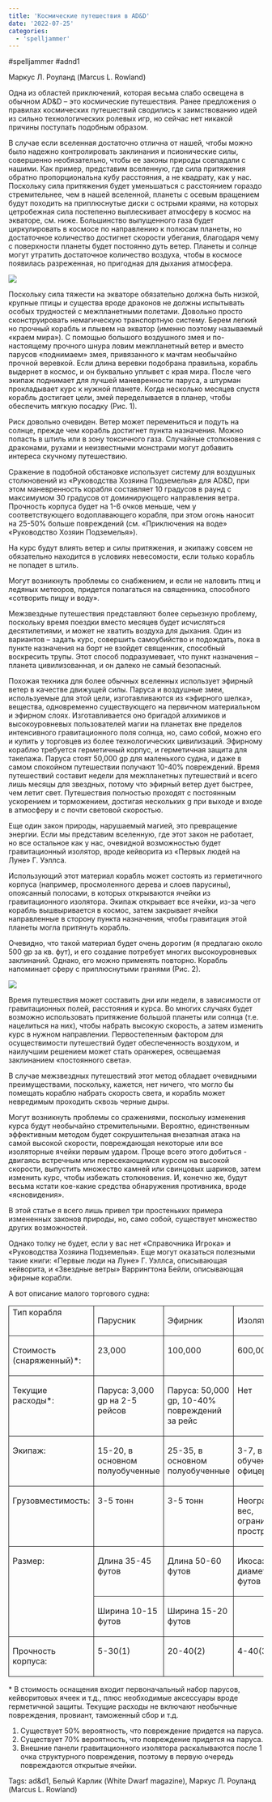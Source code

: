 ```yaml
---
title: 'Космические путешествия в AD&D'
date: '2022-07-25'
categories:
  - 'spelljammer'
---
```


#spelljammer #adnd1

Маркус Л. Роуланд (Marcus L. Rowland)

Одна из областей приключений, которая весьма слабо освещена в обычном AD&D – это космические путешествия. Ранее предложения о правилах космических путешествий сводились к заимствованию идей из сильно технологических ролевых игр, но сейчас нет никакой причины поступать подобным образом.



В случае если вселенная достаточно отлична от нашей, чтобы можно было надежно контролировать заклинания и псионические силы, совершенно необязательно, чтобы ее законы природы совпадали с нашими. Как пример, представим вселенную, где сила притяжения обратно пропорциональна кубу расстояния, а не квадрату, как у нас. Поскольку сила притяжения будет уменьшаться с расстоянием гораздо стремительнее, чем в нашей вселенной, планеты с осевым вращением будут походить на приплюснутые диски с острыми краями, на которых цетробежная сила постепенно выплескивает атмосферу в космос на экваторе, см. ниже. Большинство выпущенного газа будет циркулировать в космосе по направлению к полюсам планеты, но достаточное количество достигнет скорости убегания, благодаря чему с поверхности планеты будет постоянно дуть ветер. Планеты и солнце могут утратить достаточное количество воздуха, чтобы в космосе появилась разреженная, но пригодная для дыхания атмосфера.

![](https://cyborgsandmages.com/wp-content/uploads/2022/07/072522_0202_1.jpg)

Поскольку сила тяжести на экваторе обязательно должна быть низкой, крупные птицы и существа вроде драконов не должны испытывать особых трудностей с межпланетными полетами. Довольно просто сконструировать немагическую транспортную систему. Берем легкий но прочный корабль и плывем на экватор (именно поэтому называемый «краем мира»). С помощью большого воздушного змея и по-настоящему прочного шнура ловим межпланетный ветер и вместо парусов «поднимаем» змея, привязанного к мачтам необычайно прочной веревкой. Если длина веревки подобрана правильна, корабль выдернет в космос, и он буквально уплывет с края мира. После чего экипаж поднимает для лучшей маневренности паруса, а штурман прокладывает курс к нужной планете. Когда несколько месяцев спустя корабль достигает цели, змей переделывается в планер, чтобы обеспечить мягкую посадку (Рис. 1).



Риск довольно очевиден. Ветер может перемениться и подуть на солнце, прежде чем корабль достигнет пункта назначения. Можно попасть в штиль или в зону токсичного газа. Случайные столкновения с драконами, рухами и неизвестными монстрами могут добавить интереса скучному путешествию.



Сражение в подобной обстановке использует систему для воздушных столкновений из «Руководства Хозяина Подземелья» для AD&D, при этом маневренность корабля составляет 10 градусов в раунд с максимумом 30 градусов от доминирующего направления ветра. Прочность корпуса будет на 1-6 очков меньше, чем у соответствующего водоплавающего корабля, при этом огонь наносит на 25-50% больше повреждений (см. «Приключения на воде» «Руководство Хозяин Подземелья»).



На курс будут влиять ветер и силы притяжения, и экипажу совсем не обязательно находится в условиях невесомости, если только корабль не попадет в штиль.



Могут возникнуть проблемы со снабжением, и если не наловить птиц и ледяных метеоров, придется полагаться на священника, способного «сотворить пищу и воду».



Межзвездные путешествия представляют более серьезную проблему, поскольку время поездки вместо месяцев будет исчисляться десятилетиями, и может не хватить воздуха для дыхания. Один из вариантов – задать курс, совершить самоубийство и подождать, пока в пункте назначения на борт не взойдет священник, способный воскресить трупы. Этот способ подразумевает, что пункт назначения – планета цивилизованная, и он далеко не самый безопасный.



Похожая техника для более обычных вселенных использует эфирный ветер в качестве движущей силы. Паруса и воздушные змеи, используемые для этой цели, изготавливаются из «эфирного шелка», вещества, одновременно существующего на первичном материальном и эфирном слоях. Изготавливается оно бригадой алхимиков и высокоуровневых пользователей магии на планетах вне пределов интенсивного гравитационного поля солнца, но, само собой, можно его и купить у торговцев из более технологических цивилизаций. Эфирному кораблю требуется герметичный корпус, и герметичная защита для такелажа. Паруса стоят 50,000 gp для маленького судна, и даже в самом спокойном путешествии получают 10-40% повреждений. Время путешествий составит недели для межпланетных путешествий и всего лишь месяцы для звездных, потому что эфирный ветер дует быстрее, чем летит свет. Путешествия полностью проходят с постоянным ускорением и торможением, достигая нескольких g при выходе и входе в атмосферу и с почти световой скоростью.

Еще один закон природы, нарушаемый магией, это превращение энергии. Если мы представим вселенную, где этот закон не работает, но все остальное как у нас, очевидной возможностью будет гравитационный изолятор, вроде кейворита из «Первых людей на Луне» Г. Уэллса.



Использующий этот материал корабль может состоять из герметичного корпуса (например, просмоленного дерева и слоев парусины), опоясанный полосами, в которых открываются ячейки из гравитационного изолятора. Экипаж открывает все ячейки, из-за чего корабль вышвыривается в космос, затем закрывает ячейки направленные в сторону пункта назначения, чтобы гравитация этой планеты могла притянуть корабль.



Очевидно, что такой материал будет очень дорогим (я предлагаю около 500 gp за кв. фут), и его создание потребует многих высокоуровневых заклинаний. Однако, его можно применять повторно. Корабль напоминает сферу с приплюснутыми гранями (Рис. 2).

![](https://cyborgsandmages.com/wp-content/uploads/2022/07/072522_0202_2.jpg)

Время путешествия может составить дни или недели, в зависимости от гравитационных полей, расстояния и курса. Во многих случаях будет возможно использовать притяжение большой планеты или солнца (т.е. нацелиться на них), чтобы набрать высокую скорость, а затем изменить курс в нужном направлении. Первостепенным фактором для осуществимости путешествий будет обеспеченность воздухом, и наилучшим решением может стать оранжерея, освещаемая заклинанием «постоянного света».



В случае межзвездных путешествий этот метод обладает очевидными преимуществами, поскольку, кажется, нет ничего, что могло бы помещать кораблю набрать скорость света, и корабль может невредимым проходить сквозь черные дыры.



Могут возникнуть проблемы со сражениями, поскольку изменения курса будут необычайно стремительными. Вероятно, единственным эффективным методом будет сокрушительная внезапная атака на самой высокой скорости, повреждающая некоторые или все изоляторные ячейки первым ударом. Проще всего этого добиться - двигаясь встречным или пересекающимся курсом на высокой скорости, выпустить множество камней или свинцовых шариков, затем изменить курс, чтобы избежать столкновения. И, конечно же, будут весьма кстати кое-какие средства обнаружения противника, вроде «ясновидения».



В этой статье я всего лишь привел три простеньких примера измененных законов природы, но, само собой, существует множество других возможностей.



Однако толку не будет, если у вас нет «Справочника Игрока» и «Руководства Хозяина Подземелья». Еще могут оказаться полезными такие книги: «Первые люди на Луне» Г. Уэллса, описывающая кейворита, и «Звездные ветры» Варрингтона Бейли, описывающая эфирные корабли.



А вот описание малого торгового судна:



<table style="border-collapse:collapse" border="0"><colgroup><col style="width:152px"><col style="width:146px"><col style="width:146px"><col style="width:149px"></colgroup><tbody valign="top"><tr><td style="padding-left: 7px; padding-right: 7px; border-top:  solid 0.5pt; border-left:  solid 0.5pt; border-bottom:  solid 0.5pt; border-right:  solid 0.5pt">Тип корабля<p></p></td><td style="padding-left: 7px; padding-right: 7px; border-top:  solid 0.5pt; border-left:  none; border-bottom:  solid 0.5pt; border-right:  solid 0.5pt"><p>Парусник</p></td><td style="padding-left: 7px; padding-right: 7px; border-top:  solid 0.5pt; border-left:  none; border-bottom:  solid 0.5pt; border-right:  solid 0.5pt"><p>Эфирник</p></td><td style="padding-left: 7px; padding-right: 7px; border-top:  solid 0.5pt; border-left:  none; border-bottom:  solid 0.5pt; border-right:  solid 0.5pt"><p>Изолятор</p></td></tr><tr><td style="padding-left: 7px; padding-right: 7px; border-top:  none; border-left:  solid 0.5pt; border-bottom:  solid 0.5pt; border-right:  solid 0.5pt"><p>Стоимость (снаряженный)*:</p></td><td style="padding-left: 7px; padding-right: 7px; border-top:  none; border-left:  none; border-bottom:  solid 0.5pt; border-right:  solid 0.5pt"><p>23,000</p></td><td style="padding-left: 7px; padding-right: 7px; border-top:  none; border-left:  none; border-bottom:  solid 0.5pt; border-right:  solid 0.5pt"><p>100,000</p></td><td style="padding-left: 7px; padding-right: 7px; border-top:  none; border-left:  none; border-bottom:  solid 0.5pt; border-right:  solid 0.5pt"><p>600,000</p></td></tr><tr><td style="padding-left: 7px; padding-right: 7px; border-top:  none; border-left:  solid 0.5pt; border-bottom:  solid 0.5pt; border-right:  solid 0.5pt"><p>Текущие расходы*:</p></td><td style="padding-left: 7px; padding-right: 7px; border-top:  none; border-left:  none; border-bottom:  solid 0.5pt; border-right:  solid 0.5pt"><p>Паруса: 3,000 gp на 2-5 рейсов</p></td><td style="padding-left: 7px; padding-right: 7px; border-top:  none; border-left:  none; border-bottom:  solid 0.5pt; border-right:  solid 0.5pt"><p>Паруса: 50,000 gp, 10-40% повреждений за рейс</p></td><td style="padding-left: 7px; padding-right: 7px; border-top:  none; border-left:  none; border-bottom:  solid 0.5pt; border-right:  solid 0.5pt"><p>Нет</p></td></tr><tr><td style="padding-left: 7px; padding-right: 7px; border-top:  none; border-left:  solid 0.5pt; border-bottom:  solid 0.5pt; border-right:  solid 0.5pt"><p>Экипаж:</p></td><td style="padding-left: 7px; padding-right: 7px; border-top:  none; border-left:  none; border-bottom:  solid 0.5pt; border-right:  solid 0.5pt"><p>15-20, в основном полуобученные</p></td><td style="padding-left: 7px; padding-right: 7px; border-top:  none; border-left:  none; border-bottom:  solid 0.5pt; border-right:  solid 0.5pt"><p>25-35, в основном полуобученные</p></td><td style="padding-left: 7px; padding-right: 7px; border-top:  none; border-left:  none; border-bottom:  solid 0.5pt; border-right:  solid 0.5pt"><p>3-7, в основном обученные офицеры</p></td></tr><tr><td style="padding-left: 7px; padding-right: 7px; border-top:  none; border-left:  solid 0.5pt; border-bottom:  solid 0.5pt; border-right:  solid 0.5pt"><p>Грузовместимость:</p></td><td style="padding-left: 7px; padding-right: 7px; border-top:  none; border-left:  none; border-bottom:  solid 0.5pt; border-right:  solid 0.5pt"><p>3-5 тонн</p></td><td style="padding-left: 7px; padding-right: 7px; border-top:  none; border-left:  none; border-bottom:  solid 0.5pt; border-right:  solid 0.5pt"><p>3-5 тонн</p></td><td style="padding-left: 7px; padding-right: 7px; border-top:  none; border-left:  none; border-bottom:  solid 0.5pt; border-right:  solid 0.5pt"><p>Неограниченный вес, ограниченное пространство</p></td></tr><tr><td rowspan="2" style="padding-left: 7px; padding-right: 7px; border-top:  none; border-left:  solid 0.5pt; border-bottom:  solid 0.5pt; border-right:  solid 0.5pt"><p>Размер:</p></td><td style="padding-left: 7px; padding-right: 7px; border-top:  none; border-left:  none; border-bottom:  solid 0.5pt; border-right:  solid 0.5pt"><p>Длина 35-45 футов</p></td><td style="padding-left: 7px; padding-right: 7px; border-top:  none; border-left:  none; border-bottom:  solid 0.5pt; border-right:  solid 0.5pt"><p>Длина 50-60 футов</p></td><td style="padding-left: 7px; padding-right: 7px; border-top:  none; border-left:  none; border-bottom:  solid 0.5pt; border-right:  solid 0.5pt"><p>Икосаэдр диаметром 25 футов</p></td></tr><tr><td style="padding-left: 7px; padding-right: 7px; border-top:  none; border-left:  solid 0.5pt; border-bottom:  solid 0.5pt; border-right:  solid 0.5pt"><p>Ширина 10-15 футов</p></td><td style="padding-left: 7px; padding-right: 7px; border-top:  none; border-left:  none; border-bottom:  solid 0.5pt; border-right:  solid 0.5pt"><p>Ширина 15-20 футов</p></td><td style="padding-left: 7px; padding-right: 7px; border-top:  none; border-left:  none; border-bottom:  solid 0.5pt; border-right:  solid 0.5pt">&nbsp;</td></tr><tr><td style="padding-left: 7px; padding-right: 7px; border-top:  none; border-left:  solid 0.5pt; border-bottom:  solid 0.5pt; border-right:  solid 0.5pt"><p>Прочность корпуса:</p></td><td style="padding-left: 7px; padding-right: 7px; border-top:  none; border-left:  none; border-bottom:  solid 0.5pt; border-right:  solid 0.5pt"><p>5-30(1)</p></td><td style="padding-left: 7px; padding-right: 7px; border-top:  none; border-left:  none; border-bottom:  solid 0.5pt; border-right:  solid 0.5pt"><p>20-40(2)</p></td><td style="padding-left: 7px; padding-right: 7px; border-top:  none; border-left:  none; border-bottom:  solid 0.5pt; border-right:  solid 0.5pt"><p>4-40(3)</p></td></tr></tbody></table>

\* В стоимость оснащения входит первоначальный набор парусов, кейворитовых ячеек и т.д., плюс необходимые аксессуары вроде герметичной защиты. Текущие расходы не включают необычные повреждения, провиант, таможенный сбор и т.д.

1. Существует 50% вероятность, что повреждение придется на паруса.
2. Существует 70% вероятность, что повреждение придется на паруса.
3. Внешние панели гравитационного изолятора раскалываются после 1 очка структурного повреждения, поэтому в первую очередь повреждаются открытые ячейки.

Tags: ad&d1, Белый Карлик (White Dwarf magazine), Маркус Л. Роуланд (Marcus L. Rowland)

